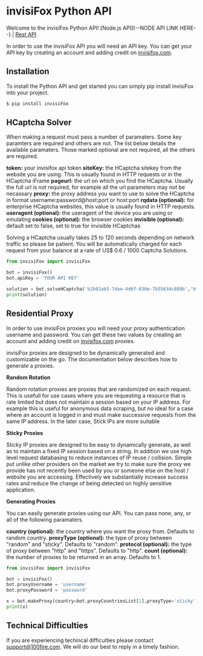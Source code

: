 # invisiFox Python API

Welcome to the invisiFox Python API!
[Node.js API](--NODE API LINK HERE--) | [Rest API](https://docs.invisifox.com/rest-api)

In order to use the invisiFox API you will need an API key. You can get your API key by creating an account and adding credit on [invisifox.com](https://invisifox.com).

## Installation

To install the Python API and get started you can simply pip install invisiFox into your project.

```sh
$ pip install invisiFox
```

## HCaptcha Solver

When making a request must pass a number of paramaters. Some key paramters are required and others are not. The list below details the available paramaters. Those marked optional are not required, all the others are required.


**token:** your invisifox api token
**siteKey:** the HCaptcha sitekey from the website you are using. This is usually found in HTTP requests or in the HCaptcha iFrame
**pageurl:** the url on which you find the HCaptcha. Usually the full url is not required, for example all the url parameters may not be necassary
**proxy:** the proxy address you want to use to solve the HCaptcha in format username:password@host:port or host:port
**rqdata (optional):** for enterprise HCaptcha websites, this value is usually found in HTTP requests.
**useragent (optional):** the useragent of the device you are using or emulating
**cookies (optional):** the browser cookies
**invisible (optional):** default set to false, set to true for invisible HCaptchas

Solving a HCaptcha usually takes 25 to 120 seconds depending on network traffic so please be patient. You will be automatically charged for each request from your balance at a rate of US$ 0.6 / 1000 Captcha Solutions.

```python
from invisiFox import invisiFox

bot = invisiFox()
bot.apiKey = 'YOUR API KEY'

solution = bot.solveHCaptcha('b2b02ab5-7dae-4d6f-830e-7b55634c888b','https://discord.com','http://username:password@host:port')
print(solution)
```

## Residential Proxy

In order to use invisiFox proxies you will need your proxy authentication username and password. You can get these two values by creating an account and adding credit on [invisifox.com](https://invisifox.com) proxies.

invisiFox proxies are designed to be dynamically generated and customizable on the go. The documentation below describes how to generate a proxies.

**Random Rotation**

Random rotation proxies are proxies that are randomized on each request. This is usefull for use cases where you are requesting a resource that is rate limited but does not maintain a session based on your IP address. For example this is useful for anonymous data scraping, but no ideal for a case where an account is logged in and must make successive requests from the same IP address. In the later case, Stick IPs are more suitable

**Sticky Proxies**

Sticky IP proxies are designed to be easy to dynamically generate, as well as to maintain a fixed IP session based on a string. In addition we use high level request databasing to reduce instances of IP reuse / collision. Simple put unlike other providers on the market we try to make sure the proxy we provide has not recently been used by you or someone else on the host / website you are accessing. Effectively we substantially increase success rates and reduce the change of being detected on highly sensitive application.

**Generating Proxies**

You can easily generate proxies using our API. You can pass none, any, or all of the following paramaters.

**country (optional):** the country where you want the proxy from. Defaults to random country.
**proxyType (optional):** the type of proxy between "random" and "sticky". Defaults to "random".
**protocol (optional):** the type of proxy between "http" and "https". Defaults to "http".
**count (optional):** the number of proxies to be returned in an array. Defaults to 1.

```python
from invisiFox import invisiFox

bot = invisiFox()
bot.proxyUsername = 'username'
bot.proxyPassword = 'password'

x = bot.makeProxy(country=bot.proxyCountriesList[1],proxyType='sticky',protocol='https',count=5)
print(x)
```

## Technical Difficulties

If you are experiencing techincal difficulties please contact [support@100fire.com](mailto:support@100fire.com). We will do our best to reply in a timely fashion.

